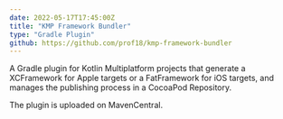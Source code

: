 ```yaml
---
date: 2022-05-17T17:45:00Z
title: "KMP Framework Bundler"
type: "Gradle Plugin"
github: https://github.com/prof18/kmp-framework-bundler
---
```


A Gradle plugin for Kotlin Multiplatform projects that generate a XCFramework for Apple targets or a FatFramework for iOS targets, and manages the publishing process in a CocoaPod Repository.

The plugin is uploaded on MavenCentral.